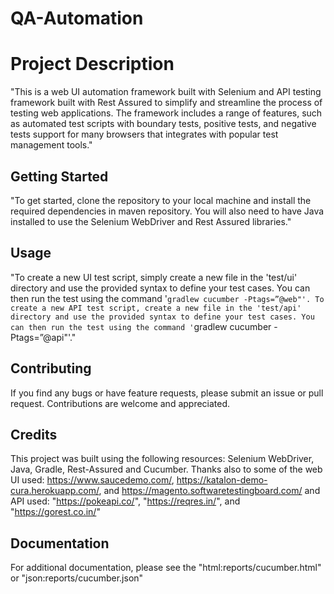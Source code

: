 # QA-Automation

# Project Description
"This is a web UI automation framework built with Selenium and API testing framework built with Rest Assured to simplify and streamline the process of testing web applications. The framework includes a range of features, such as automated test scripts with boundary tests, positive tests, and negative tests support for many browsers that integrates with popular test management tools."

## Getting Started
"To get started, clone the repository to your local machine and install the required dependencies in maven repository. You will also need to have Java installed to use the Selenium WebDriver and Rest Assured libraries."

## Usage
"To create a new UI test script, simply create a new file in the 'test/ui' directory and use the provided syntax to define your test cases. You can then run the test using the command '`gradlew cucumber -Ptags=”@web"'. To create a new API test script, create a new file in the 'test/api' directory and use the provided syntax to define your test cases. You can then run the test using the command '`gradlew cucumber -Ptags=”@api"'."

## Contributing
If you find any bugs or have feature requests, please submit an issue or pull request. Contributions are welcome and appreciated.

## Credits
This project was built using the following resources: Selenium WebDriver, Java, Gradle, Rest-Assured and Cucumber. 
Thanks also to some of the web UI used: https://www.saucedemo.com/, https://katalon-demo-cura.herokuapp.com/, and https://magento.softwaretestingboard.com/ 
and API used: "https://pokeapi.co/", "https://reqres.in/", and "https://gorest.co.in/"

## Documentation
For additional documentation, please see the "html:reports/cucumber.html" or "json:reports/cucumber.json"
